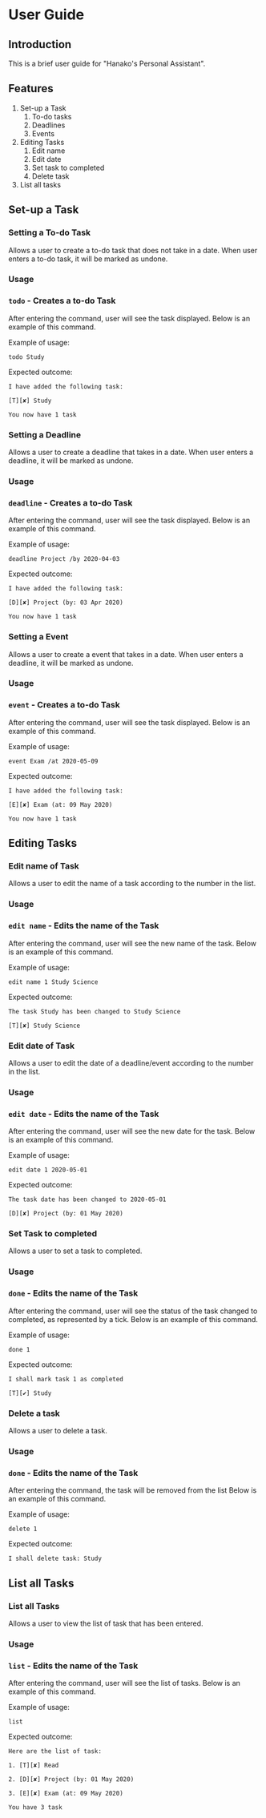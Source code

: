 # User Guide

## Introduction
This is a brief user guide for "Hanako's Personal Assistant".

## Features 
1. Set-up a Task
    1. To-do tasks
    2. Deadlines
    3. Events
2. Editing Tasks
    1. Edit name
    2. Edit date
    3. Set task to completed
    4. Delete task
3. List all tasks

## Set-up a Task

### Setting a To-do Task
Allows a user to create a to-do task that does not take in a date. 
When user enters a to-do task, it will be marked as undone.

### Usage

### `todo` - Creates a to-do Task
After entering the command, user will see the task displayed.
Below is an example of this command.

Example of usage: 

`todo Study`

Expected outcome:

`I have added the following task:`

`[T][✘] Study`

`You now have 1 task`

### Setting a Deadline
Allows a user to create a deadline that takes in a date.
When user enters a deadline, it will be marked as undone.

### Usage

### `deadline` - Creates a to-do Task
After entering the command, user will see the task displayed.
Below is an example of this command.

Example of usage: 

`deadline Project /by 2020-04-03`

Expected outcome:

`I have added the following task:`

`[D][✘] Project (by: 03 Apr 2020)`

`You now have 1 task`

### Setting a Event
Allows a user to create a event that takes in a date.
When user enters a deadline, it will be marked as undone.

### Usage

### `event` - Creates a to-do Task
After entering the command, user will see the task displayed.
Below is an example of this command.

Example of usage: 

`event Exam /at 2020-05-09`

Expected outcome:

`I have added the following task:`

`[E][✘] Exam (at: 09 May 2020)`

`You now have 1 task`

## Editing Tasks

### Edit name of Task
Allows a user to edit the name of a task according to the number in the list.

### Usage

### `edit name` - Edits the name of the Task
After entering the command, user will see the new name of the task.
Below is an example of this command.

Example of usage: 

`edit name 1 Study Science`

Expected outcome:

`The task Study has been changed to Study Science`

`[T][✘] Study Science`

### Edit date of Task
Allows a user to edit the date of a deadline/event according to the number in the list.

### Usage

### `edit date` - Edits the name of the Task
After entering the command, user will see the new date for the task.
Below is an example of this command.

Example of usage: 

`edit date 1 2020-05-01`

Expected outcome:

`The task date has been changed to 2020-05-01`

`[D][✘] Project (by: 01 May 2020)`

### Set Task to completed
Allows a user to set a task to completed.

### Usage

### `done` - Edits the name of the Task
After entering the command, user will see the status of the task changed to completed, 
as represented by a tick.
Below is an example of this command.

Example of usage: 

`done 1`

Expected outcome:

`I shall mark task 1 as completed`

`[T][✔] Study`

### Delete a task
Allows a user to delete a task.

### Usage

### `done` - Edits the name of the Task
After entering the command, the task will be removed from the list
Below is an example of this command.

Example of usage: 

`delete 1`

Expected outcome:

`I shall delete task: Study`

## List all Tasks

### List all Tasks
Allows a user to view the list of task that has been entered. 

### Usage

### `list` - Edits the name of the Task
After entering the command, user will see the list of tasks.
Below is an example of this command.

Example of usage: 

`list`

Expected outcome:

`Here are the list of task:`

`1. [T][✘] Read`

`2. [D][✘] Project (by: 01 May 2020)`

`3. [E][✘] Exam (at: 09 May 2020)`

`You have 3 task`